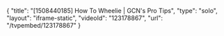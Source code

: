 {
    "title": "[1508440185] How To Wheelie | GCN's Pro Tips",
    "type": "solo",
    "layout": "iframe-static",
    "videoId": "123178867",
    "url": "\/tvpembed\/123178867"
}